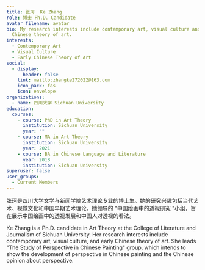 ```yaml
---
title: 张珂  Ke Zhang
role: 博士 Ph.D. Candidate
avatar_filename: avatar
bio: My research interests include contemporary art, visual culture and early
  Chinese theory of art.
interests:
  - Contemporary Art
  - Visual Culture
  - Early Chinese Theory of Art
social:
  - display:
      header: false
    link: mailto:zhangke272022@163.com
    icon_pack: fas
    icon: envelope
organizations:
  - name: 四川大学 Sichuan University
education:
  courses:
    - course: PhD in Art Theory
      institution: Sichuan University
      year: ""
    - course: MA in Art Theory
      institution: Sichuan University
      year: 2021
    - course: BA in Chinese Language and Literature
      year: 2018
      institution: Sichuan University
superuser: false
user_groups:
  - Current Members
---
```

张珂是四川大学文学与新闻学院艺术理论专业的博士生。她的研究兴趣包括当代艺术、视觉文化和中国早期艺术理论。她领导的 "中国绘画中的透视研究 "小组，旨在展示中国绘画中的透视发展和中国人对透视的看法。

Ke Zhang is a Ph.D. candidate in Art Theory at the College of Literature and Journalism of Sichuan University. Her research interests include contemporary art, visual culture, and early Chinese theory of art. She leads "The Study of Perspective in Chinese Painting" group, which intends to show the development of perspective in Chinese painting and the Chinese opinion about perspective.